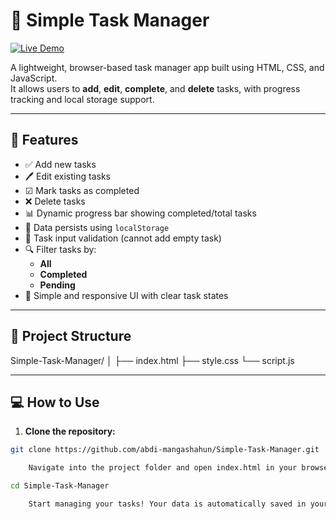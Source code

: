 # 📝 Simple Task Manager
[![Live Demo](https://img.shields.io/badge/Live-Demo-green?style=for-the-badge&logo=netlify)](https://lustrous-beignet-094f71.netlify.app/)

A lightweight, browser-based task manager app built using HTML, CSS, and JavaScript.  
It allows users to **add**, **edit**, **complete**, and **delete** tasks, with progress tracking and local storage support.

---

## 🚀 Features

- ✅ Add new tasks  
- 🖊 Edit existing tasks  
- ☑ Mark tasks as completed  
- ❌ Delete tasks  
- 📊 Dynamic progress bar showing completed/total tasks  
- 💾 Data persists using `localStorage`  
- 🧠 Task input validation (cannot add empty task)  
- 🔍 Filter tasks by:  
  - **All**  
  - **Completed**  
  - **Pending**  
- 🎨 Simple and responsive UI with clear task states  

---

## 📁 Project Structure

Simple-Task-Manager/
│
├── index.html
├── style.css
└── script.js


---

## 💻 How to Use

1. **Clone the repository:**

```bash
git clone https://github.com/abdi-mangashahun/Simple-Task-Manager.git

    Navigate into the project folder and open index.html in your browser:

cd Simple-Task-Manager

    Start managing your tasks! Your data is automatically saved in your browser's local storage.

